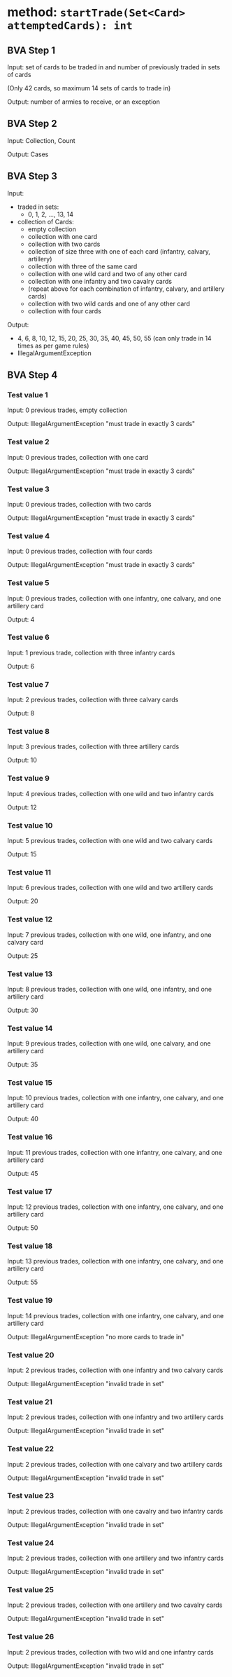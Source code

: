 # method: `startTrade(Set<Card> attemptedCards): int`

## BVA Step 1
Input: set of cards to be traded in and number of previously traded in sets of cards

(Only 42 cards, so maximum 14 sets of cards to trade in)

Output: number of armies to receive, or an exception

## BVA Step 2
Input: Collection, Count

Output: Cases

## BVA Step 3
Input:
- traded in sets:
  - 0, 1, 2, ..., 13, 14
- collection of Cards:
  - empty collection
  - collection with one card
  - collection with two cards
  - collection of size three with one of each card (infantry, calvary, artillery)
  - collection with three of the same card
  - collection with one wild card and two of any other card
  - collection with one infantry and two cavalry cards
  - (repeat above for each combination of infantry, calvary, and artillery cards)
  - collection with two wild cards and one of any other card
  - collection with four cards

Output:
- 4, 6, 8, 10, 12, 15, 20, 25, 30, 35, 40, 45, 50, 55 (can only trade in 14 times as per game rules)
- IllegalArgumentException

## BVA Step 4
### Test value 1
Input: 0 previous trades, empty collection

Output: IllegalArgumentException "must trade in exactly 3 cards"

### Test value 2
Input: 0 previous trades, collection with one card

Output: IllegalArgumentException "must trade in exactly 3 cards"

### Test value 3
Input: 0 previous trades, collection with two cards

Output: IllegalArgumentException "must trade in exactly 3 cards"

### Test value 4
Input: 0 previous trades, collection with four cards

Output: IllegalArgumentException "must trade in exactly 3 cards"

### Test value 5
Input: 0 previous trades, collection with one infantry, one calvary, and one artillery card

Output: 4

### Test value 6
Input: 1 previous trade, collection with three infantry cards

Output: 6

### Test value 7
Input: 2 previous trades, collection with three calvary cards

Output: 8

### Test value 8
Input: 3 previous trades, collection with three artillery cards

Output: 10

### Test value 9
Input: 4 previous trades, collection with one wild and two infantry cards

Output: 12

### Test value 10
Input: 5 previous trades, collection with one wild and two calvary cards

Output: 15

### Test value 11
Input: 6 previous trades, collection with one wild and two artillery cards

Output: 20

### Test value 12
Input: 7 previous trades, collection with one wild, one infantry, and one calvary card

Output: 25

### Test value 13
Input: 8 previous trades, collection with one wild, one infantry, and one artillery card

Output: 30

### Test value 14
Input: 9 previous trades, collection with one wild, one calvary, and one artillery card

Output: 35

### Test value 15
Input: 10 previous trades, collection with one infantry, one calvary, and one artillery card

Output: 40

### Test value 16
Input: 11 previous trades, collection with one infantry, one calvary, and one artillery card

Output: 45

### Test value 17
Input: 12 previous trades, collection with one infantry, one calvary, and one artillery card

Output: 50

### Test value 18
Input: 13 previous trades, collection with one infantry, one calvary, and one artillery card

Output: 55

### Test value 19
Input: 14 previous trades, collection with one infantry, one calvary, and one artillery card

Output: IllegalArgumentException "no more cards to trade in"

### Test value 20
Input: 2 previous trades, collection with one infantry and two calvary cards

Output: IllegalArgumentException "invalid trade in set"

### Test value 21
Input: 2 previous trades, collection with one infantry and two artillery cards

Output: IllegalArgumentException "invalid trade in set"

### Test value 22
Input: 2 previous trades, collection with one calvary and two artillery cards

Output: IllegalArgumentException "invalid trade in set"

### Test value 23
Input: 2 previous trades, collection with one cavalry and two infantry cards

Output: IllegalArgumentException "invalid trade in set"

### Test value 24
Input: 2 previous trades, collection with one artillery and two infantry cards

Output: IllegalArgumentException "invalid trade in set"

### Test value 25
Input: 2 previous trades, collection with one artillery and two cavalry cards

Output: IllegalArgumentException "invalid trade in set"

### Test value 26
Input: 2 previous trades, collection with two wild and one infantry cards

Output: IllegalArgumentException "invalid trade in set"
